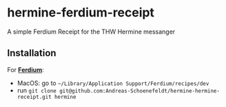 # hermine-ferdium-receipt
A simple Ferdium Receipt for the THW Hermine messanger

## Installation

For **[Ferdium](https://ferdium.org/)**:

* MacOS: go to `~/Library/Application Support/Ferdium/recipes/dev`
* run `git clone git@github.com:Andreas-Schoenefeldt/hermine-hermine-receipt.git hermine`
